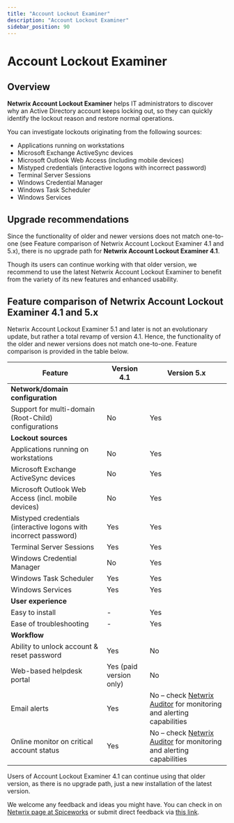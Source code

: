 ```yaml
---
title: "Account Lockout Examiner"
description: "Account Lockout Examiner"
sidebar_position: 90
---
```


# Account Lockout Examiner

## Overview

**Netwrix Account Lockout Examiner** helps IT administrators to discover why an Active Directory
account keeps locking out, so they can quickly identify the lockout reason and restore normal
operations.

You can investigate lockouts originating from the following sources:

- Applications running on workstations
- Microsoft Exchange ActiveSync devices
- Microsoft Outlook Web Access (including mobile devices)
- Mistyped credentials (interactive logons with incorrect password)
- Terminal Server Sessions
- Windows Credential Manager
- Windows Task Scheduler
- Windows Services

## Upgrade recommendations

Since the functionality of older and newer versions does not match one-to-one (see Feature
comparison of Netwrix Account Lockout Examiner 4.1 and 5.x), there is no upgrade path for **Netwrix
Account Lockout Examiner 4.1**.

Though its users can continue working with that older version, we recommend to use the latest
Netwrix Account Lockout Examiner to benefit from the variety of its new features and enhanced
usability.

## Feature comparison of Netwrix Account Lockout Examiner 4.1 and 5.x

Netwrix Account Lockout Examiner 5.1 and later is not an evolutionary update, but rather a total
revamp of version 4.1. Hence, the functionality of the older and newer versions does not match
one-to-one. Feature comparison is provided in the table below.

| Feature                                                           | Version 4.1             | Version 5.x                                                                                                 |
| ----------------------------------------------------------------- | ----------------------- | ----------------------------------------------------------------------------------------------------------- |
| **Network/domain configuration**                                  |                         |                                                                                                             |
| Support for multi-domain (Root-Child) configurations              | No                      | Yes                                                                                                         |
| **Lockout sources**                                               |                         |                                                                                                             |
| Applications running on workstations                              | No                      | Yes                                                                                                         |
| Microsoft Exchange ActiveSync devices                             | No                      | Yes                                                                                                         |
| Microsoft Outlook Web Access (incl. mobile devices)               | No                      | Yes                                                                                                         |
| Mistyped credentials (interactive logons with incorrect password) | Yes                     | Yes                                                                                                         |
| Terminal Server Sessions                                          | Yes                     | Yes                                                                                                         |
| Windows Credential Manager                                        | No                      | Yes                                                                                                         |
| Windows Task Scheduler                                            | Yes                     | Yes                                                                                                         |
| Windows Services                                                  | Yes                     | Yes                                                                                                         |
| **User experience**                                               |                         |                                                                                                             |
| Easy to install                                                   | -                       | Yes                                                                                                         |
| Ease of troubleshooting                                           | -                       | Yes                                                                                                         |
| **Workflow**                                                      |                         |                                                                                                             |
| Ability to unlock account & reset password                        | Yes                     | No                                                                                                          |
| Web-based helpdesk portal                                         | Yes (paid version only) | No                                                                                                          |
| Email alerts                                                      | Yes                     | No – check [Netwrix Auditor](https://www.netwrix.com/auditor.html) for monitoring and alerting capabilities |
| Online monitor on critical account status                         | Yes                     | No – check [Netwrix Auditor](https://www.netwrix.com/auditor.html) for monitoring and alerting capabilities |

Users of Account Lockout Examiner 4.1 can continue using that older version, as there is no upgrade
path, just a new installation of the latest version.

We welcome any feedback and ideas you might have. You can check in on
[Netwrix page at Spiceworks](https://community.spiceworks.com/pages/NetWrix?tab=353) or submit
direct feedback via
[this link](https://community.spiceworks.com/products/47099-netwrix-account-lockout-examiner).
